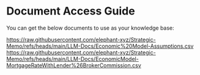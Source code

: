 # Document Access Guide

You can get the below documents to use as your knowledge base:

https://raw.githubusercontent.com/elephant-xyz/Strategic-Memo/refs/heads/main/LLM-Docs/Economic%20Model-Assumptions.csv
https://raw.githubusercontent.com/elephant-xyz/Strategic-Memo/refs/heads/main/LLM-Docs/EconomicModel-MortgageRateWithLender%26BrokerCommission.csv
